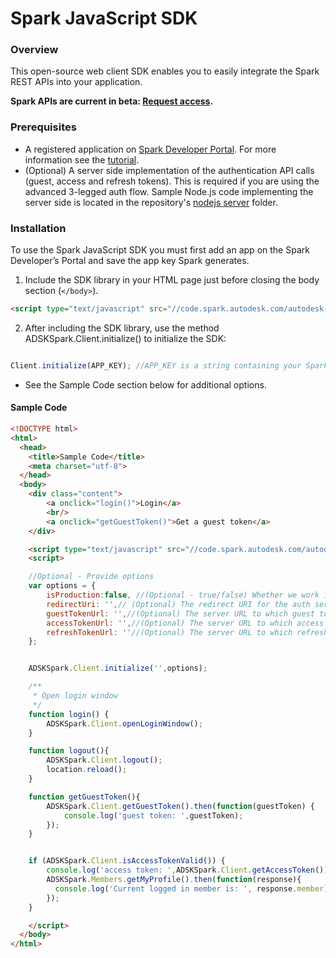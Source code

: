 # Spark JavaScript SDK

### Overview
This open-source web client SDK enables you to easily integrate the Spark REST APIs into your application. 

<b>Spark APIs are current in beta: <a href="https://spark.autodesk.com/developers/" target="_blank">Request access</a>.</b>

### Prerequisites
* A registered application on <a href="https://spark.autodesk.com/developers/" target="_blank">Spark Developer Portal</a>. For more information see the <a href="https://spark.autodesk.com/developers/reference/introduction/tutorials/register-an-app" target="_blank">tutorial</a>.
* (Optional) A server side implementation of the authentication API calls (guest, access and refresh tokens). This is required if you are using the advanced 3-legged auth flow. Sample Node.js code implementing the server side is located in the repository's <a href="https://github.com/spark3dp/spark-js-sdk/tree/master/authentication_server/nodejs" target="_blank">nodejs server</a> folder.

### Installation
To use the Spark JavaScript SDK you must first add an app on the Spark Developer’s Portal and save the app key Spark generates.

1) Include the SDK library in your HTML page just before closing the body section (`</body>`).

```HTML
<script type="text/javascript" src="//code.spark.autodesk.com/autodesk-spark-sdk-0.1.0.min.js"></script>
```

2) After including the SDK library, use the method ADSKSpark.Client.initialize() to initialize the SDK:<br>

```JavaScript

Client.initialize(APP_KEY); //APP_KEY is a string containing your Spark app key, provided during registration.
```

* See the Sample Code section below for additional options.

#### Sample Code

```HTML
<!DOCTYPE html>
<html>
  <head>
	<title>Sample Code</title>
	<meta charset="utf-8">
  </head>
  <body>
    <div class="content">
        <a onclick="login()">Login</a>
        <br/>
        <a onclick="getGuestToken()">Get a guest token</a>
    </div>

    <script type="text/javascript" src="//code.spark.autodesk.com/autodesk-spark-sdk-0.1.0.min.js"></script>
    <script>

    //Optional - Provide options
    var options = {
        isProduction:false, //(Optional - true/false) Whether we work in production or sandbox environment - default is sandbox
        redirectUri: '',// (Optional) The redirect URI for the auth service (i.e. http://example.com/callback), in cases where it is different than the one that was set for your app's Callback URL
        guestTokenUrl: '',//(Optional) The server URL to which guest token requests will be directed, for example http://example.com/guest_token.
        accessTokenUrl: '',//(Optional) The server URL to which access token requests will be directed, for example http://example.com/access_token.
        refreshTokenUrl: ''//(Optional) The server URL to which refresh access token requests will be directed.
    };


    ADSKSpark.Client.initialize('',options);

    /**
     * Open login window
     */
    function login() {
        ADSKSpark.Client.openLoginWindow();
    }

    function logout(){
        ADSKSpark.Client.logout();
        location.reload();
    }

    function getGuestToken(){
        ADSKSpark.Client.getGuestToken().then(function(guestToken) {
            console.log('guest token: ',guestToken);
        });
    }


    if (ADSKSpark.Client.isAccessTokenValid()) {
        console.log('access token: ',ADSKSpark.Client.getAccessToken());
        ADSKSpark.Members.getMyProfile().then(function(response){
          console.log('Current logged in member is: ', response.member);
        });
    }

    </script>
  </body>
</html>
```
